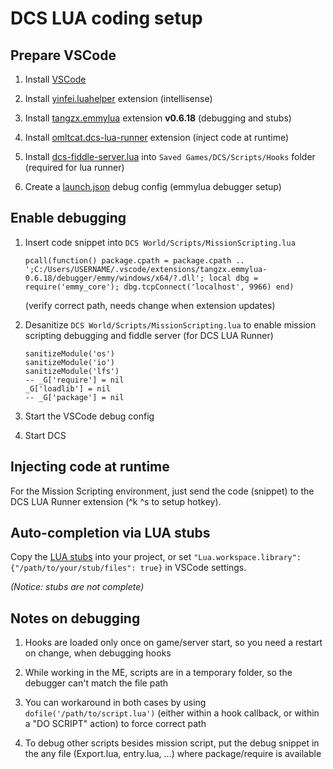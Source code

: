 # DCS LUA coding setup


## Prepare VSCode

1. Install [VSCode](https://code.visualstudio.com/download)

2. Install [yinfei.luahelper](https://marketplace.visualstudio.com/items?itemName=yinfei.luahelper) extension (intellisense)

3. Install [tangzx.emmylua](https://marketplace.visualstudio.com/items?itemName=tangzx.emmylua) extension **v0.6.18** (debugging and stubs)

4. Install [omltcat.dcs-lua-runner](https://marketplace.visualstudio.com/items?itemName=omltcat.dcs-lua-runner) extension (inject code at runtime)

5. Install [dcs-fiddle-server.lua](https://github.com/omltcat/dcs-snippets/blob/master/Scripts/Hooks/dcs-fiddle-server.lua) into `Saved Games/DCS/Scripts/Hooks` folder (required for lua runner)

6. Create a [launch.json](launch.json) debug config (emmylua debugger setup)


## Enable debugging

1. Insert code snippet into `DCS World/Scripts/MissionScripting.lua`

    ```
    pcall(function() package.cpath = package.cpath .. ';C:/Users/USERNAME/.vscode/extensions/tangzx.emmylua-0.6.18/debugger/emmy/windows/x64/?.dll'; local dbg = require('emmy_core'); dbg.tcpConnect('localhost', 9966) end)
    ```
    (verify correct path, needs change when extension updates)

2. Desanitize `DCS World/Scripts/MissionScripting.lua` to enable mission scripting debugging and fiddle server (for DCS LUA Runner)

    ```
    sanitizeModule('os')
	sanitizeModule('io')
	sanitizeModule('lfs')
	-- _G['require'] = nil
	_G['loadlib'] = nil
	-- _G['package'] = nil
    ```

3. Start the VSCode debug config

4. Start DCS


## Injecting code at runtime

For the Mission Scripting environment, just send the code (snippet) to the DCS LUA Runner extension (^k ^s to setup hotkey).


## Auto-completion via LUA stubs

Copy the [LUA stubs](stubs) into your project, or set `"Lua.workspace.library": {"/path/to/your/stub/files": true}` in VSCode settings.

*(Notice: stubs are not complete)*


## Notes on debugging

1. Hooks are loaded only once on game/server start, so you need a restart on change, when debugging hooks

2. While working in the ME, scripts are in a temporary folder, so the debugger can't match the file path

3. You can workaround in both cases by using `dofile('/path/to/script.lua')` (either within a hook callback, or within a "DO SCRIPT" action) to force correct path

4. To debug other scripts besides mission script, put the debug snippet in the any file (Export.lua, entry.lua, ...) where package/require is available
